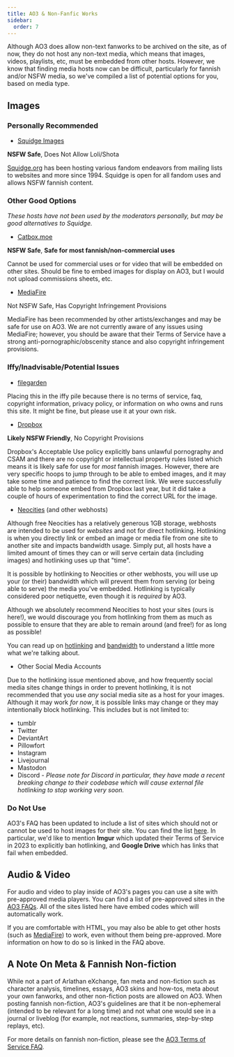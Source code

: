 ```yaml
---
title: AO3 & Non-Fanfic Works
sidebar:
  order: 7
---
```


Although AO3 does allow non-text fanworks to be archived on the site, as of now,
they do not host any non-text media, which means that images, videos, playlists,
etc, must be embedded from other hosts. However, we know that finding media
hosts now can be difficult, particularly for fannish and/or NSFW media, so we've
compiled a list of potential options for you, based on media type.

## Images

### Personally Recommended

- [Squidge Images](https://images.squidge.org/)

**NSFW Safe**, Does Not Allow Loli/Shota

[Squidge.org](https://squidge.org/) has been hosting various fandom endeavors
from mailing lists to websites and more since 1994. Squidge is open for all
fandom uses and allows NSFW fannish content.

### Other Good Options

_These hosts have not been used by the moderators personally, but may be good
alternatives to Squidge._

- [Catbox.moe](https://catbox.moe)

**NSFW Safe**, **Safe for most fannish/non-commercial uses**

Cannot be used for commercial uses or for video that will be embedded on other
sites. Should be fine to embed images for display on AO3, but I would not upload
commissions sheets, etc.

- [MediaFire](https://www.mediafire.com/)

Not NSFW Safe, Has Copyright Infringement Provisions

MediaFire has been recommended by other artists/exchanges and may be safe for
use on AO3. We are not currently aware of any issues using MediaFire; however,
you should be aware that their Terms of Service have a strong
anti-pornographic/obscenity stance and also copyright infringement provisions.

### Iffy/Inadvisable/Potential Issues

- [filegarden](https://filegarden.com/)

Placing this in the iffy pile because there is no terms of service, faq,
copyright information, privacy policy, or information on who owns and runs this
site. It might be fine, but please use it at your own risk.

- [Dropbox](https://dropbox.com)

**Likely NSFW Friendly**, No Copyright Provisions

Dropbox's Acceptable Use policy explicitly bans unlawful pornography and CSAM
and there are no copyright or intellectual property rules listed which means it
is likely safe for use for _most_ fannish images. However, there are very
specific hoops to jump through to be able to embed images, and it may take some
time and patience to find the correct link. We were successfully able to help
someone embed from Dropbox last year, but it did take a couple of hours of
experimentation to find the correct URL for the image.

- [Neocities](https://neocities.org) (and other webhosts)

Although free Neocities has a relatively generous 1GB storage, webhosts are
intended to be used for _websites_ and not for direct hotlinking. Hotlinking is
when you directly link or embed an image or media file from one site to another
site and impacts bandwidth usage. Simply put, all hosts have a limited amount of
times they can or will serve certain data (including images) and hotlinking uses
up that "time".

It is possible by hotlinking to Neocities or other webhosts, you will use up
your (or their) bandwidth which will prevent them from serving (or being able to
serve) the media you've embedded. Hotlinking is typically considered poor
netiquette, even though it is _required_ by AO3.

Although we absolutely recommend Neocities to host your sites (ours is here!),
we would discourage you from hotlinking from them as much as possible to ensure
that they are able to remain around (and free!) for as long as possible!

You can read up on
[hotlinking](https://webmasters.stackexchange.com/questions/25315/hotlinking-what-is-it-and-why-shouldnt-people-do-it)
and [bandwidth](https://www.lifewire.com/what-is-bandwidth-2625809) to
understand a little more what we're talking about.

- Other Social Media Accounts

Due to the hotlinking issue mentioned above, and how frequently social media
sites change things in order to prevent hotlinking, it is not recommended that
you use _any_ social media site as a host for your images. Although it may work
_for now_, it is possible links may change or they may intentionally block
hotlinking. This includes but is not limited to:

- tumblr
- Twitter
- DeviantArt
- Pillowfort
- Instagram
- Livejournal
- Mastodon
- Discord - _Please note for Discord in particular, they have made a recent
  breaking change to their codebase which will cause external file hotlinking to
  stop working very soon._

### Do Not Use

AO3's FAQ has been updated to include a list of sites which should not or cannot
be used to host images for their site. You can find the list
[here](https://archiveofourown.org/faq/posting-and-editing?language_id=en#embedimage).
In particular, we'd like to mention **Imgur** which updated their Terms of
Service in 2023 to explicitly ban hotlinking, and **Google Drive** which has
links that fail when embedded.

## Audio & Video

For audio and video to play inside of AO3's pages you can use a site with
pre-approved media players. You can find a list of pre-approved sites in the
[AO3 FAQs](https://archiveofourown.org/faq/posting-and-editing?language_id=en#hostsites).
All of the sites listed here have embed codes which will automatically work.

If you are comfortable with HTML, you may also be able to get other hosts (such
as [MediaFire](https://mediafire.com)) to work, even without them being
pre-approved. More information on how to do so is linked in the FAQ above.

## A Note On Meta & Fannish Non-fiction

While not a part of Arlathan eXchange, fan meta and non-fiction such as
character analysis, timelines, essays, AO3 skins and how-tos, meta about your
own fanworks, and other non-fiction posts are allowed on AO3. When posting
fannish non-fiction, AO3's guidelines are that it be non-ephemeral (intended to
be relevant for a long time) and not what one would see in a journal or liveblog
(for example, not reactions, summaries, step-by-step replays, etc).

For more details on fannish non-fiction, please see the
[AO3 Terms of Service FAQ](https://archiveofourown.org/tos_faq#is_nonfiction_allowed).
